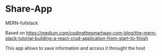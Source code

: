 # Share-App

MERN-fullstack

Based on https://medium.com/codingthesmartway-com-blog/the-mern-stack-tutorial-building-a-react-crud-application-from-start-to-finish

This app allows to save information and access it throught the host